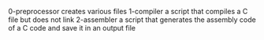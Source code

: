 0-preprocessor creates various files
1-compiler a script that compiles a C file but does not link
2-assembler a script that generates the assembly code of a C code and save it in an output file
